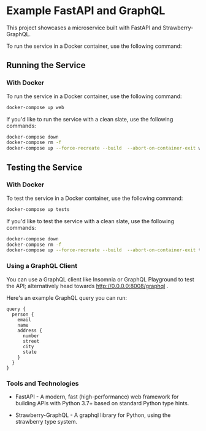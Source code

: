 # Example FastAPI and GraphQL

This project showcases a microservice built with FastAPI and Strawberry-GraphQL.

To run the service in a Docker container, use the following command:


## Running the Service


### With Docker

To run the service in a Docker container, use the following command:

```sh
docker-compose up web
```

If you'd like to run the service with a clean slate, use the following commands:

```sh
docker-compose down
docker-compose rm -f
docker-compose up --force-recreate --build  --abort-on-container-exit web
```

## Testing the Service

### With Docker
To test the service in a Docker container, use the following command:

```sh
docker-compose up tests
```

If you'd like to test the service with a clean slate, use the following commands:

```sh
docker-compose down
docker-compose rm -f
docker-compose up --force-recreate --build  --abort-on-container-exit tests
```


### Using a GraphQL Client

You can use a GraphQL client like Insomnia or GraphQL Playground to test the API; alternatively head towards http://0.0.0.0:8008/graphql .

Here's an example GraphQL query you can run:

```
query {
  person {
    email
    name
    address {
      number
      street
      city
      state
    }
  }
}
```

### Tools and Technologies

- FastAPI - A modern, fast (high-performance) web framework for building APIs with Python 3.7+ based on standard Python type hints.

- Strawberry-GraphQL - A graphql library for Python, using the strawberry type system.
